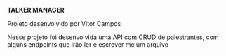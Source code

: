 __TALKER MANAGER__

Projeto desenvolvido por Vitor Campos

Nesse projeto foi desenvolvida uma API com CRUD de palestrantes, com alguns endpoints que irão ler e escrever me um arquivo